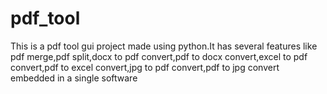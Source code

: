 # pdf_tool
This is a pdf tool gui project made using python.It has several features like pdf merge,pdf split,docx to pdf convert,pdf to docx convert,excel to pdf convert,pdf to excel convert,jpg to pdf convert,pdf to jpg convert
embedded in a single software
